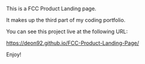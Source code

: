 This is a FCC Product Landing page.

It makes up the third part of my coding portfolio.

You can see this project live at the following URL:

https://deon92.github.io/FCC-Product-Landing-Page/

Enjoy!